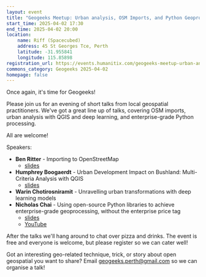 ```yaml
---
layout: event
title: "Geogeeks Meetup: Urban analysis, OSM Imports, and Python Geoprocessing"
start_time: 2025-04-02 17:30
end_time: 2025-04-02 20:00
location:
    name: Riff (Spacecubed)
    address: 45 St Georges Tce, Perth
    latitude: -31.955841
    longitude: 115.85898
registration_url: https://events.humanitix.com/geogeeks-meetup-urban-analysis-osm-imports-and-python-geoprocessing
commons_category: Geogeeks 2025-04-02
homepage: false
---
```


Once again, it's time for Geogeeks!

Please join us for an evening of short talks from local geospatial practitioners. We've got a great line up of talks, covering OSM imports, urban analysis with QGIS and deep learning, and enterprise-grade Python processing.

All are welcome!

Speakers:

- **Ben Ritter** - Importing to OpenStreetMap
    - <a href="https://maps.budgieinwa.au/presentation.html" target=_blank>slides</a>
- **Humphrey Boogaerdt** - Urban Development Impact on Bushland: Multi-Criteria Analysis with QGIS
    - <a href="0402_speaker_night/Impact-Zones-Urban-Development-on-Bushland_H-Boogaerdt_2025_pptx.pdf" target=_blank>slides</a>
- **Warin Chotirosniramit** - Unravelling urban transformations with deep learning models
- **Nicholas Chai** - Using open-source Python libraries to achieve enterprise-grade geoprocessing, without the enterprise price tag
    - <a href="0402_speaker_night/GeoGeeks-PythonPowered-Geoprocessing.pptx" target=_blank>slides</a>
    - <a href="https://youtube.com/@geoflip" target=_blank>YouTube</a>

After the talks we'll hang around to chat over pizza and drinks. The event is free and everyone is welcome, but please register so we can cater well!

Got an interesting geo-related technique, trick, or story about open geospatial you want to share? Email [geogeeks.perth@gmail.com](mailto:geogeeks.perth@gmail.com) so we can organise a talk!
